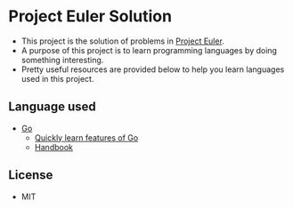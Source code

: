 # Project Euler Solution
* This project is the solution of problems in [Project Euler](https://projecteuler.net/).
* A purpose of this project is to learn programming languages by doing something interesting.
* Pretty useful resources are provided below to help you learn languages used in this project.

## Language used
* [Go](https://golang.org/)
    * [Quickly learn features of Go](https://learnxinyminutes.com/docs/go/)
    * [Handbook](https://www.golang-book.com/books/intro)

## License
* MIT